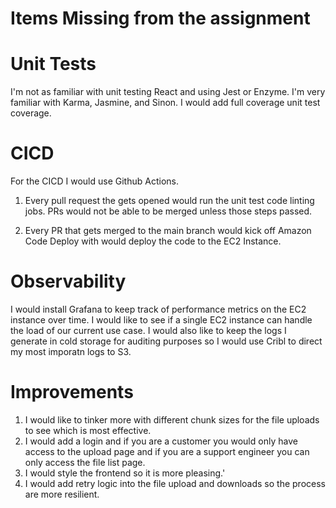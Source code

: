 # Items Missing from the assignment

# Unit Tests
I'm not as familiar with unit testing React and using Jest or Enzyme. I'm very familiar with Karma, Jasmine, and Sinon.
I would add full coverage unit test coverage.

# CICD
For the CICD I would use Github Actions.
1. Every pull request the gets opened would run the unit test code linting jobs. PRs would not be able to be merged unless those steps passed.

2. Every PR that gets merged to the main branch would kick off Amazon Code Deploy with would deploy the code to the EC2 Instance.


# Observability
I would install Grafana to keep track of performance metrics on the EC2 instance over time. I would like to see if a single EC2 instance can handle the load of our current use case. I would also like to keep the logs I generate in cold storage for auditing purposes so I would use Cribl to direct my most imporatn logs to S3.




# Improvements
1. I would like to tinker more with different chunk sizes for the file uploads to see which is most effective.
2. I would add a login and if you are a customer you would only have access to the upload page and if you are a support engineer you can only access the file list page.
3. I would style the frontend so it is more pleasing.'
4. I would add retry logic into the file upload and downloads so the process are more resilient.
